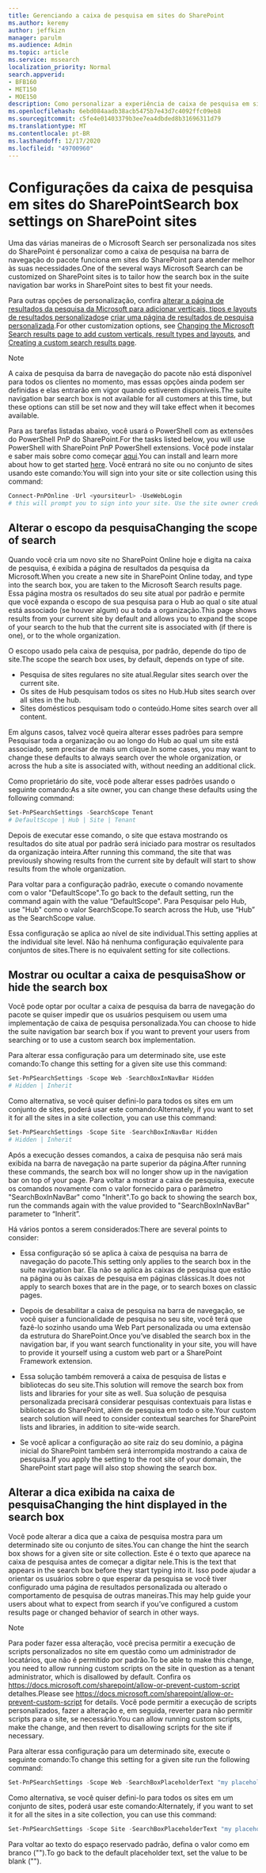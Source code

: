 ```yaml
---
title: Gerenciando a caixa de pesquisa em sites do SharePoint
ms.author: keremy
author: jeffkizn
manager: parulm
ms.audience: Admin
ms.topic: article
ms.service: mssearch
localization_priority: Normal
search.appverid:
- BFB160
- MET150
- MOE150
description: Como personalizar a experiência de caixa de pesquisa em sites do SharePoint
ms.openlocfilehash: 6ebd084aadb38acb5475b7e43d7c4092ffc09eb8
ms.sourcegitcommit: c5fe4e01403379b3ee7ea4dbded8b31696311d79
ms.translationtype: MT
ms.contentlocale: pt-BR
ms.lasthandoff: 12/17/2020
ms.locfileid: "49700960"
---
```

# <a name="search-box-settings-on-sharepoint-sites"></a><span data-ttu-id="07882-103">Configurações da caixa de pesquisa em sites do SharePoint</span><span class="sxs-lookup"><span data-stu-id="07882-103">Search box settings on SharePoint sites</span></span>

<span data-ttu-id="07882-104">Uma das várias maneiras de o Microsoft Search ser personalizada nos sites do SharePoint é personalizar como a caixa de pesquisa na barra de navegação do pacote funciona em sites do SharePoint para atender melhor às suas necessidades.</span><span class="sxs-lookup"><span data-stu-id="07882-104">One of the several ways Microsoft Search can be customized on SharePoint sites is to tailor how the search box in the suite navigation bar works in SharePoint sites to best fit your needs.</span></span>

<span data-ttu-id="07882-105">Para outras opções de personalização, confira [alterar a página de resultados da pesquisa da Microsoft para adicionar verticais, tipos e layouts de resultados personalizados](customize-search-page.md)e [criar uma página de resultados de pesquisa personalizada](create-search-results-pages.md).</span><span class="sxs-lookup"><span data-stu-id="07882-105">For other customization options, see [Changing the Microsoft Search results page to add custom verticals, result types and layouts](customize-search-page.md), and [Creating a custom search results page](create-search-results-pages.md).</span></span>

> [!NOTE]
> <span data-ttu-id="07882-106">A caixa de pesquisa da barra de navegação do pacote não está disponível para todos os clientes no momento, mas essas opções ainda podem ser definidas e elas entrarão em vigor quando estiverem disponíveis.</span><span class="sxs-lookup"><span data-stu-id="07882-106">The suite navigation bar search box is not available for all customers at this time, but these options can still be set now and they will take effect when it becomes available.</span></span>

<span data-ttu-id="07882-107">Para as tarefas listadas abaixo, você usará o PowerShell com as extensões do PowerShell PnP do SharePoint.</span><span class="sxs-lookup"><span data-stu-id="07882-107">For the tasks listed below, you will use PowerShell with SharePoint PnP PowerShell extensions.</span></span> <span data-ttu-id="07882-108">Você pode instalar e saber mais sobre como começar [aqui](https://docs.microsoft.com/powershell/sharepoint/sharepoint-pnp/sharepoint-pnp-cmdlets?view=sharepoint-ps).</span><span class="sxs-lookup"><span data-stu-id="07882-108">You can install and learn more about how to get started [here](https://docs.microsoft.com/powershell/sharepoint/sharepoint-pnp/sharepoint-pnp-cmdlets?view=sharepoint-ps).</span></span> <span data-ttu-id="07882-109">Você entrará no site ou no conjunto de sites usando este comando:</span><span class="sxs-lookup"><span data-stu-id="07882-109">You will sign into your site or site collection using this command:</span></span>

```powershell
Connect-PnPOnline -Url <yoursiteurl> -UseWebLogin
# this will prompt you to sign into your site. Use the site owner credentials 
```

## <a name="changing-the-scope-of-search"></a><span data-ttu-id="07882-110">Alterar o escopo da pesquisa</span><span class="sxs-lookup"><span data-stu-id="07882-110">Changing the scope of search</span></span>

<span data-ttu-id="07882-111">Quando você cria um novo site no SharePoint Online hoje e digita na caixa de pesquisa, é exibida a página de resultados da pesquisa da Microsoft.</span><span class="sxs-lookup"><span data-stu-id="07882-111">When you create a new site in SharePoint Online today, and type into the search box, you are taken to the Microsoft Search results page.</span></span> <span data-ttu-id="07882-112">Essa página mostra os resultados do seu site atual por padrão e permite que você expanda o escopo de sua pesquisa para o Hub ao qual o site atual está associado (se houver algum) ou a toda a organização.</span><span class="sxs-lookup"><span data-stu-id="07882-112">This page shows results from your current site by default and allows you to expand the scope of your search to the hub that the current site is associated with (if there is one), or to the whole organization.</span></span>

<span data-ttu-id="07882-113">O escopo usado pela caixa de pesquisa, por padrão, depende do tipo de site.</span><span class="sxs-lookup"><span data-stu-id="07882-113">The scope the search box uses, by default, depends on type of site.</span></span>

* <span data-ttu-id="07882-114">Pesquisa de sites regulares no site atual.</span><span class="sxs-lookup"><span data-stu-id="07882-114">Regular sites search over the current site.</span></span>
* <span data-ttu-id="07882-115">Os sites de Hub pesquisam todos os sites no Hub.</span><span class="sxs-lookup"><span data-stu-id="07882-115">Hub sites search over all sites in the hub.</span></span>
* <span data-ttu-id="07882-116">Sites domésticos pesquisam todo o conteúdo.</span><span class="sxs-lookup"><span data-stu-id="07882-116">Home sites search over all content.</span></span>

<span data-ttu-id="07882-117">Em alguns casos, talvez você queira alterar esses padrões para sempre Pesquisar toda a organização ou ao longo do Hub ao qual um site está associado, sem precisar de mais um clique.</span><span class="sxs-lookup"><span data-stu-id="07882-117">In some cases, you may want to change these defaults to always search over the whole organization, or across the hub a site is associated with, without needing an additional click.</span></span>

<span data-ttu-id="07882-118">Como proprietário do site, você pode alterar esses padrões usando o seguinte comando:</span><span class="sxs-lookup"><span data-stu-id="07882-118">As a site owner, you can change these defaults using the following command:</span></span>

```powershell
Set-PnPSearchSettings -SearchScope Tenant
# DefaultScope | Hub | Site | Tenant
```

<span data-ttu-id="07882-119">Depois de executar esse comando, o site que estava mostrando os resultados do site atual por padrão será iniciado para mostrar os resultados da organização inteira.</span><span class="sxs-lookup"><span data-stu-id="07882-119">After running this command, the site that was previously showing results from the current site by default will start to show results from the whole organization.</span></span>

<span data-ttu-id="07882-120">Para voltar para a configuração padrão, execute o comando novamente com o valor "DefaultScope".</span><span class="sxs-lookup"><span data-stu-id="07882-120">To go back to the default setting, run the command again with the value “DefaultScope".</span></span> <span data-ttu-id="07882-121">Para Pesquisar pelo Hub, use "Hub" como o valor SearchScope.</span><span class="sxs-lookup"><span data-stu-id="07882-121">To search across the Hub, use “Hub” as the SearchScope value.</span></span>

<span data-ttu-id="07882-122">Essa configuração se aplica ao nível de site individual.</span><span class="sxs-lookup"><span data-stu-id="07882-122">This setting applies at the individual site level.</span></span> <span data-ttu-id="07882-123">Não há nenhuma configuração equivalente para conjuntos de sites.</span><span class="sxs-lookup"><span data-stu-id="07882-123">There is no equivalent setting for site collections.</span></span>

## <a name="show-or-hide-the-search-box"></a><span data-ttu-id="07882-124">Mostrar ou ocultar a caixa de pesquisa</span><span class="sxs-lookup"><span data-stu-id="07882-124">Show or hide the search box</span></span>

<span data-ttu-id="07882-125">Você pode optar por ocultar a caixa de pesquisa da barra de navegação do pacote se quiser impedir que os usuários pesquisem ou usem uma implementação de caixa de pesquisa personalizada.</span><span class="sxs-lookup"><span data-stu-id="07882-125">You can choose to hide the suite navigation bar search box if you want to prevent your users from searching or to use a custom search box implementation.</span></span>

<span data-ttu-id="07882-126">Para alterar essa configuração para um determinado site, use este comando:</span><span class="sxs-lookup"><span data-stu-id="07882-126">To change this setting for a given site use this command:</span></span>

```powershell
Set-PnPSearchSettings -Scope Web -SearchBoxInNavBar Hidden
# Hidden | Inherit
```

<span data-ttu-id="07882-127">Como alternativa, se você quiser defini-lo para todos os sites em um conjunto de sites, poderá usar este comando:</span><span class="sxs-lookup"><span data-stu-id="07882-127">Alternately, if you want to set it for all the sites in a site collection, you can use this command:</span></span>

```powershell
Set-PnPSearchSettings -Scope Site -SearchBoxInNavBar Hidden
# Hidden | Inherit
```

<span data-ttu-id="07882-128">Após a execução desses comandos, a caixa de pesquisa não será mais exibida na barra de navegação na parte superior da página.</span><span class="sxs-lookup"><span data-stu-id="07882-128">After running these commands, the search box will no longer show up in the navigation bar on top of your page.</span></span> <span data-ttu-id="07882-129">Para voltar a mostrar a caixa de pesquisa, execute os comandos novamente com o valor fornecido para o parâmetro "SearchBoxInNavBar" como "Inherit".</span><span class="sxs-lookup"><span data-stu-id="07882-129">To go back to showing the search box, run the commands again with the value provided to "SearchBoxInNavBar" parameter to “Inherit”.</span></span>

<span data-ttu-id="07882-130">Há vários pontos a serem considerados:</span><span class="sxs-lookup"><span data-stu-id="07882-130">There are several points to consider:</span></span>

* <span data-ttu-id="07882-131">Essa configuração só se aplica à caixa de pesquisa na barra de navegação do pacote.</span><span class="sxs-lookup"><span data-stu-id="07882-131">This setting only applies to the search box in the suite navigation bar.</span></span> <span data-ttu-id="07882-132">Ela não se aplica às caixas de pesquisa que estão na página ou às caixas de pesquisa em páginas clássicas.</span><span class="sxs-lookup"><span data-stu-id="07882-132">It does not apply to search boxes that are in the page, or to search boxes on classic pages.</span></span>

* <span data-ttu-id="07882-133">Depois de desabilitar a caixa de pesquisa na barra de navegação, se você quiser a funcionalidade de pesquisa no seu site, você terá que fazê-lo sozinho usando uma Web Part personalizada ou uma extensão da estrutura do SharePoint.</span><span class="sxs-lookup"><span data-stu-id="07882-133">Once you’ve disabled the search box in the navigation bar, if you want search functionality in your site, you will have to provide it yourself using a custom web part or a SharePoint Framework extension.</span></span>

* <span data-ttu-id="07882-134">Essa solução também removerá a caixa de pesquisa de listas e bibliotecas do seu site.</span><span class="sxs-lookup"><span data-stu-id="07882-134">This solution will remove the search box from lists and libraries for your site as well.</span></span> <span data-ttu-id="07882-135">Sua solução de pesquisa personalizada precisará considerar pesquisas contextuais para listas e bibliotecas do SharePoint, além de pesquisa em todo o site.</span><span class="sxs-lookup"><span data-stu-id="07882-135">Your custom search solution will need to consider contextual searches for SharePoint lists and libraries, in addition to site-wide search.</span></span>

* <span data-ttu-id="07882-136">Se você aplicar a configuração ao site raiz do seu domínio, a página inicial do SharePoint também será interrompida mostrando a caixa de pesquisa.</span><span class="sxs-lookup"><span data-stu-id="07882-136">If you apply the setting to the root site of your domain, the SharePoint start page will also stop showing the search box.</span></span>

## <a name="changing-the-hint-displayed-in-the-search-box"></a><span data-ttu-id="07882-137">Alterar a dica exibida na caixa de pesquisa</span><span class="sxs-lookup"><span data-stu-id="07882-137">Changing the hint displayed in the search box</span></span>

<span data-ttu-id="07882-138">Você pode alterar a dica que a caixa de pesquisa mostra para um determinado site ou conjunto de sites.</span><span class="sxs-lookup"><span data-stu-id="07882-138">You can change the hint the search box shows for a given site or site collection.</span></span> <span data-ttu-id="07882-139">Este é o texto que aparece na caixa de pesquisa antes de começar a digitar nele.</span><span class="sxs-lookup"><span data-stu-id="07882-139">This is the text that appears in the search box before they start typing into it.</span></span> <span data-ttu-id="07882-140">Isso pode ajudar a orientar os usuários sobre o que esperar da pesquisa se você tiver configurado uma página de resultados personalizada ou alterado o comportamento de pesquisa de outras maneiras.</span><span class="sxs-lookup"><span data-stu-id="07882-140">This may help guide your users about what to expect from search if you’ve configured a custom results page or changed behavior of search in other ways.</span></span>

> [!NOTE]
> <span data-ttu-id="07882-141">Para poder fazer essa alteração, você precisa permitir a execução de scripts personalizados no site em questão como um administrador de locatários, que não é permitido por padrão.</span><span class="sxs-lookup"><span data-stu-id="07882-141">To be able to make this change, you need to allow running custom scripts on the site in question as a tenant administrator, which is disallowed by default.</span></span> <span data-ttu-id="07882-142">Confira os https://docs.microsoft.com/sharepoint/allow-or-prevent-custom-script detalhes.</span><span class="sxs-lookup"><span data-stu-id="07882-142">Please see https://docs.microsoft.com/sharepoint/allow-or-prevent-custom-script for details.</span></span> <span data-ttu-id="07882-143">Você pode permitir a execução de scripts personalizados, fazer a alteração e, em seguida, reverter para não permitir scripts para o site, se necessário.</span><span class="sxs-lookup"><span data-stu-id="07882-143">You can allow running custom scripts, make the change, and then revert to disallowing scripts for the site if necessary.</span></span>

<span data-ttu-id="07882-144">Para alterar essa configuração para um determinado site, execute o seguinte comando:</span><span class="sxs-lookup"><span data-stu-id="07882-144">To change this setting for a given site run the following command:</span></span>

```powershell
Set-PnPSearchSettings -Scope Web -SearchBoxPlaceholderText "my placeholder" 
```

<span data-ttu-id="07882-145">Como alternativa, se você quiser defini-lo para todos os sites em um conjunto de sites, poderá usar este comando:</span><span class="sxs-lookup"><span data-stu-id="07882-145">Alternately, if you want to set it for all the sites in a site collection, you can use this command:</span></span>

```powershell
Set-PnPSearchSettings -Scope Site -SearchBoxPlaceholderText "my placeholder" 
```

<span data-ttu-id="07882-146">Para voltar ao texto do espaço reservado padrão, defina o valor como em branco ("").</span><span class="sxs-lookup"><span data-stu-id="07882-146">To go back to the default placeholder text, set the value to be blank ("").</span></span>
